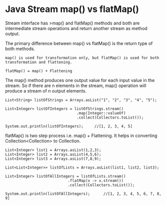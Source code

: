 # Java Stream map() vs flatMap()

Stream interface has >map() and flatMap() methods and both are intermediate stream operations and return another stream as method output.

The primary difference between map() vs flatMap() is the return type of both methods.

```
map() is used for transformation only, but flatMap() is used for both transformation and flattening.

flatMap() = map() + Flattening

```

The map() method produces one output value for each input value in the stream. So if there are n elements in the stream, map() operation will produce a stream of n output elements.

```
List<String> listOfStrings = Arrays.asList("1", "2", "3", "4", "5");
 
List<Integer> listOfIntegers = listOfStrings.stream()
                                .map(Integer::valueOf)
                                .collect(Collectors.toList());
 
System.out.println(listOfIntegers);     //[1, 2, 3, 4, 5]

```

flatMap() is two step process i.e. map() + Flattening. It helps in converting Collection<Collection<T>> to Collection<T>.


```
List<Integer> list1 = Arrays.asList(1,2,3);
List<Integer> list2 = Arrays.asList(4,5,6);
List<Integer> list3 = Arrays.asList(7,8,9);
 
List<List<Integer>> listOfLists = Arrays.asList(list1, list2, list3);
 
List<Integer> listOfAllIntegers = listOfLists.stream()
                            .flatMap(x -> x.stream())
                            .collect(Collectors.toList());
 
System.out.println(listOfAllIntegers);      //[1, 2, 3, 4, 5, 6, 7, 8, 9]

```
